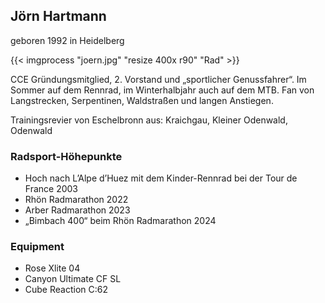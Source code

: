 ## Jörn Hartmann

geboren 1992 in Heidelberg

{{< imgprocess "joern.jpg" "resize 400x r90" "Rad" >}}

CCE Gründungsmitglied, 2. Vorstand und „sportlicher Genussfahrer“. Im Sommer auf dem Rennrad, im Winterhalbjahr auch auf dem MTB. Fan von Langstrecken, Serpentinen, Waldstraßen und langen Anstiegen.

Trainingsrevier von Eschelbronn aus: Kraichgau, Kleiner Odenwald, Odenwald

### Radsport-Höhepunkte

- Hoch nach L’Alpe d’Huez mit dem Kinder-Rennrad bei der Tour de France 2003
- Rhön Radmarathon 2022
- Arber Radmarathon 2023
- „Bimbach 400“ beim Rhön Radmarathon 2024

### Equipment

- Rose Xlite 04
- Canyon Ultimate CF SL
- Cube Reaction C:62
